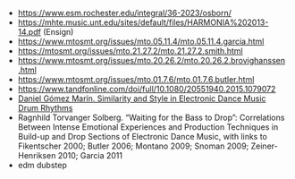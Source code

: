 - https://www.esm.rochester.edu/integral/36-2023/osborn/
- https://mhte.music.unt.edu/sites/default/files/HARMONIA%202013-14.pdf (Ensign)
- https://www.mtosmt.org/issues/mto.05.11.4/mto.05.11.4.garcia.html
- https://mtosmt.org/issues/mto.21.27.2/mto.21.27.2.smith.html
- https://www.mtosmt.org/issues/mto.20.26.2/mto.20.26.2.brovighanssen.html
- https://www.mtosmt.org/issues/mto.01.7.6/mto.01.7.6.butler.html
- https://www.tandfonline.com/doi/full/10.1080/20551940.2015.1079072
- [Daniel Gómez Marín. Similarity and Style in Electronic Dance Music Drum Rhythms](https://www.tdx.cat/bitstream/handle/10803/543841/tdgm.pdf?sequence=1)
- Ragnhild Torvanger Solberg. “Waiting for the Bass to Drop”: Correlations Between Intense Emotional Experiences and Production Techniques in Build-up and Drop Sections of Electronic Dance Music, with links to Fikentscher 2000; Butler 2006; Montano 2009; Snoman 2009; Zeiner-Henriksen 2010; Garcia 2011
- edm dubstep
